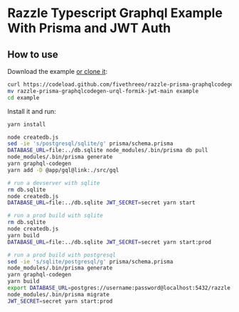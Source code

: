 # Razzle Typescript Graphql Example With Prisma and JWT Auth

## How to use
Download the example [or clone it](https://github.com/fivethreeo/razzle-prisma-graphqlcodegen-urql-formik-jwt.git):

```bash
curl https://codeload.github.com/fivethreeo/razzle-prisma-graphqlcodegen-urql-formik-jwt/tar.gz/main | tar -xz razzle-prisma-graphqlcodegen-urql-formik-jwt-main
mv razzle-prisma-graphqlcodegen-urql-formik-jwt-main example
cd example
```

Install it and run:

```bash
yarn install

node createdb.js
sed -ie 's/postgresql/sqlite/g' prisma/schema.prisma 
DATABASE_URL=file:../db.sqlite node_modules/.bin/prisma db pull
node_modules/.bin/prisma generate
yarn graphql-codegen
yarn add -D @app/gql@link:./src/gql

# run a devserver with sqlite
rm db.sqlite
node createdb.js
DATABASE_URL=file:../db.sqlite JWT_SECRET=secret yarn start

# run a prod build with sqlite
rm db.sqlite
node createdb.js
yarn build
DATABASE_URL=file:../db.sqlite JWT_SECRET=secret yarn start:prod

# run a prod build with postgresql
sed -ie 's/sqlite/postgresql/g' prisma/schema.prisma
node_modules/.bin/prisma generate
yarn graphql-codegen
yarn build
export DATABASE_URL=postgres://username:password@localhost:5432/razzle
node_modules/.bin/prisma migrate
JWT_SECRET=secret yarn start:prod
```